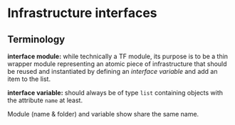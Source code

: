 Infrastructure interfaces
=========================

## Terminology

__interface module:__ while technically a TF module, its purpose is to be a thin wrapper module representing
    an atomic piece of infrastructure that should be reused and instantiated by defining an *interface variable*
    and add an item to the list.

__interface variable:__ should always be of type `list` containing objects with the attribute `name` at least.

Module (name & folder) and variable show share the same name. 
